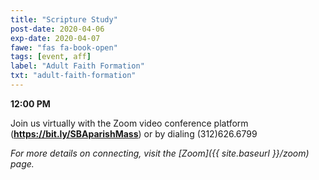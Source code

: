 ```yaml
---
title: "Scripture Study"
post-date: 2020-04-06
exp-date: 2020-04-07
fawe: "fas fa-book-open"
tags: [event, aff]
label: "Adult Faith Formation"
txt: "adult-faith-formation"
---
```

**12:00 PM**

Join us virtually with the Zoom video conference platform (**<a href="https://bit.ly/SBAparishMass" target="_blank">https://bit.ly/SBAparishMass</a>**) or by dialing (312)626.6799

*For more details on connecting, visit the [Zoom]({{ site.baseurl }}/zoom) page.*